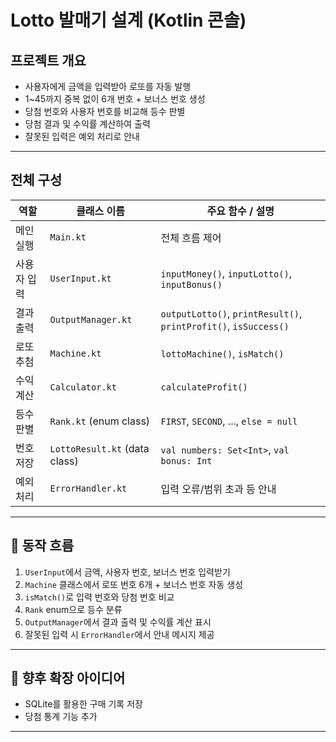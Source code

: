 # Lotto 발매기 설계 (Kotlin 콘솔)

## 프로젝트 개요

- 사용자에게 금액을 입력받아 로또를 자동 발행
- 1~45까지 중복 없이 6개 번호 + 보너스 번호 생성
- 당첨 번호와 사용자 번호를 비교해 등수 판별
- 당첨 결과 및 수익률 계산하여 출력
- 잘못된 입력은 예외 처리로 안내

---

## 전체 구성

| 역할 | 클래스 이름 | 주요 함수 / 설명 |
|------|--------------|-------------------|
| 메인 실행 | `Main.kt` | 전체 흐름 제어 |
| 사용자 입력 | `UserInput.kt` | `inputMoney()`, `inputLotto()`, `inputBonus()` |
| 결과 출력 | `OutputManager.kt` | `outputLotto()`, `printResult()`, `printProfit()`, `isSuccess()` |
| 로또 추첨 | `Machine.kt` | `lottoMachine()`, `isMatch()` |
| 수익 계산 | `Calculator.kt` | `calculateProfit()` |
| 등수 판별 | `Rank.kt` (enum class) | `FIRST`, `SECOND`, ..., `else = null` |
| 번호 저장 | `LottoResult.kt` (data class) | `val numbers: Set<Int>`, `val bonus: Int` |
| 예외 처리 | `ErrorHandler.kt` | 입력 오류/범위 초과 등 안내 |

---

## 🔄 동작 흐름

1. `UserInput`에서 금액, 사용자 번호, 보너스 번호 입력받기
2. `Machine` 클래스에서 로또 번호 6개 + 보너스 번호 자동 생성
3. `isMatch()`로 입력 번호와 당첨 번호 비교
4. `Rank` enum으로 등수 분류
5. `OutputManager`에서 결과 출력 및 수익률 계산 표시
6. 잘못된 입력 시 `ErrorHandler`에서 안내 메시지 제공

---

## 💾 향후 확장 아이디어

- SQLite를 활용한 구매 기록 저장
- 당첨 통계 기능 추가

---

